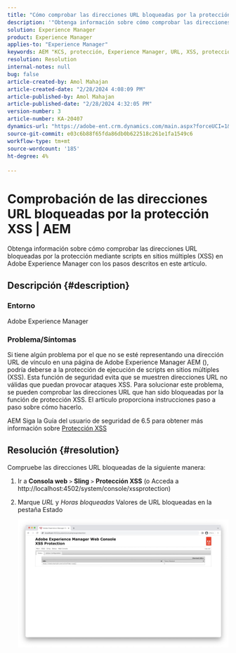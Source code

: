 ```yaml
---
title: "Cómo comprobar las direcciones URL bloqueadas por la protección XSS | AEM"
description: '"Obtenga información sobre cómo comprobar las direcciones URL bloqueadas por la protección XSS en Adobe Experience Manager".'
solution: Experience Manager
product: Experience Manager
applies-to: "Experience Manager"
keywords: AEM "KCS, protección, Experience Manager, URL, XSS, protección, ejecución de scripts en sitios múltiples"
resolution: Resolution
internal-notes: null
bug: false
article-created-by: Amol Mahajan
article-created-date: "2/28/2024 4:08:09 PM"
article-published-by: Amol Mahajan
article-published-date: "2/28/2024 4:32:05 PM"
version-number: 3
article-number: KA-20407
dynamics-url: "https://adobe-ent.crm.dynamics.com/main.aspx?forceUCI=1&pagetype=entityrecord&etn=knowledgearticle&id=1e3ccc8d-53d6-ee11-9078-00224804dfb5"
source-git-commit: e03c6b88f65fda86db0b622518c261e1fa1549c6
workflow-type: tm+mt
source-wordcount: '185'
ht-degree: 4%

---
```


# Comprobación de las direcciones URL bloqueadas por la protección XSS | AEM


Obtenga información sobre cómo comprobar las direcciones URL bloqueadas por la protección mediante scripts en sitios múltiples (XSS) en Adobe Experience Manager con los pasos descritos en este artículo.

## Descripción {#description}


### <b>Entorno</b>

Adobe Experience Manager



### <b>Problema/Síntomas</b>

Si tiene algún problema por el que no se esté representando una dirección URL de vínculo en una página de Adobe Experience Manager AEM (), podría deberse a la protección de ejecución de scripts en sitios múltiples (XSS). Esta función de seguridad evita que se muestren direcciones URL no válidas que puedan provocar ataques XSS. Para solucionar este problema, se pueden comprobar las direcciones URL que han sido bloqueadas por la función de protección XSS.
El artículo proporciona instrucciones paso a paso sobre cómo hacerlo.

AEM Siga la Guía del usuario de seguridad de 6.5 para obtener más información sobre [Protección XSS](https://experienceleague.adobe.com/docs/experience-manager-65/developing/introduction/security.html?lang=es)


## Resolución {#resolution}


Compruebe las direcciones URL bloqueadas de la siguiente manera:

1. Ir a <b>Consola web</b> `>`  <b>Sling</b> `>`  <b>Protección XSS</b> (o Acceda a http://localhost:4502/system/console/xssprotection)


2. Marque *URL* y *Horas bloqueadas* Valores de URL bloqueadas en la pestaña Estado

   ![](assets/c1d7a6cc-d521-ed11-b83e-0022480866ad.png)

